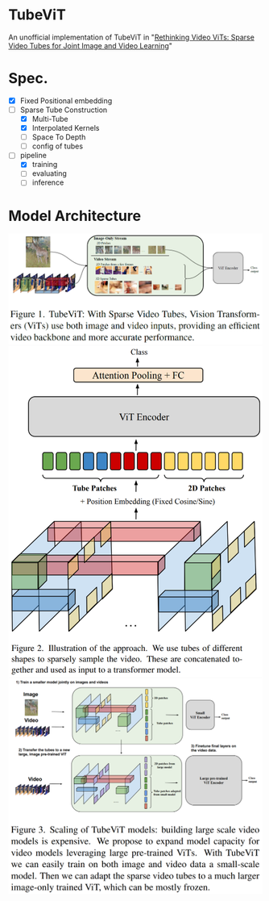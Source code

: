# TubeViT

An unofficial implementation of TubeViT
in "[Rethinking Video ViTs: Sparse Video Tubes for Joint Image and Video Learning](https://arxiv.org/abs/2212.03229)"

# Spec.

- [x] Fixed Positional embedding
- [ ] Sparse Tube Construction
    - [x] Multi-Tube
    - [x] Interpolated Kernels
    - [ ] Space To Depth
    - [ ] config of tubes
- [ ] pipeline
    - [x] training
    - [ ] evaluating
    - [ ] inference

# Model Architecture

![](assets/fig1.png)
![](assets/fig2.png)
![](assets/fig3.png)
